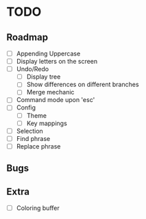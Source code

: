# TODO

## Roadmap
- [ ] Appending Uppercase
- [ ] Display letters on the screen
- [ ] Undo/Redo 
    - [ ] Display tree
    - [ ] Show differences on different branches
    - [ ] Merge mechanic
- [ ] Command mode upon 'esc'
- [ ] Config 
    - [ ] Theme
    - [ ] Key mappings
- [ ] Selection 
- [ ] Find phrase
- [ ] Replace phrase

## Bugs

## Extra
- [ ] Coloring buffer

